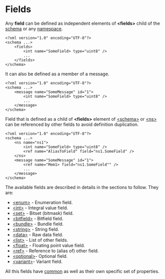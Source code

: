 # Fields
Any **field** can be defined as independent elements of **&lt;fields&gt;**
child of the [schema](../intro/schema_def.md) or any [namespace](../intro/namespaces.md).
```
<?xml version="1.0" encoding="UTF-8"?>
<schema ...>
    <fields>
        <int name="SomeField> type="uint8" />
        ...
    </fields>
</schema>
```
It can also be defined as a member of a message.
```
<?xml version="1.0" encoding="UTF-8"?>
<schema ...>
    <message name="SomeMessage" id="1">
        <int name="SomeField> type="uint8" />
        ...
    </message>
</schema>
```
Field that is defined as a child of **&lt;fields&gt;** element of 
[&lt;schema&gt;](../intro/schema_def.md) or 
[&lt;ns&gt;](../intro/namespaces.md) can be referenced by other fields to avoid
definition duplication.
```
<?xml version="1.0" encoding="UTF-8"?>
<schema ...>
    <ns name="ns1">
        <int name="SomeField> type="uint8" />
        <ref name="AliasToField" field="ns1.SomeField" />
    </ns>
    <message name="SomeMessage" id="1">
        <ref name="Mem1> field="ns1.SomeField"" />
        ...
    </message>
</schema>
```

The available fields are described in details in the sections to follow. They are:
- [&lt;enum&gt;](enum.md) - Enumeration field.
- [&lt;int&gt;](int.md) - Integral value field.
- [&lt;set&gt;](set.md) - Bitset (bitmask) field.
- [&lt;bitfield&gt;](bitfield.md) - Bitfield field.
- [&lt;bundle&gt;](bundle.md) - Bundle field.
- [&lt;string&gt;](bundle.md) - String field.
- [&lt;data&gt;](data.md) - Raw data field.
- [&lt;list&gt;](list.md) - List of other fields.
- [&lt;float&gt;](float.md) - Floating point value field.
- [&lt;ref&gt;](ref.md) - Reference to (alias of) other field.
- [&lt;optional&gt;](optional.md)- Optional field.
- [&lt;variant&gt;](variant.md)- Variant field.


All this fields have [common](common.md) as well as their own specific set of 
properties.


